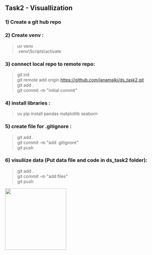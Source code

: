 ## Task2 - Visuallization 

### 1) Create a git hub repo

### 2) Create venv :
> uv venv \
> .venv\Scripts\activate

### 3) connect local repo to remote repo:
> git init \
> git remote add origin https://github.com/janamalki/ds_task2.git \
> git add . \
> git commit -m "initial commit" 

### 4) install libraries :
> uv pip install pandas matplotlib seaborn 

### 5) create file for .gitignore : 
>git add . \
>git commit -m "add .gitignore" \
> git push


### 6) visuliize data (Put data file and code in ds_task2 folder):
> git add . \
> git commit -m "add files" \
> git push










<div>
  <img src = "C:\ds_task2/bar_chart_category" width = "200px" />
</div>

